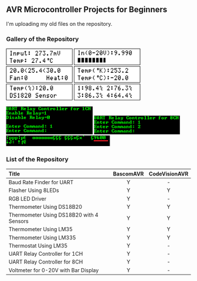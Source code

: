 ## AVR Microcontroller Projects for Beginners

I'm uploading my old files on the repository.

### Gallery of the Repository
![](Thermometer%20Using%20LM35/Simulate/Album.png)
![](Voltmeter%20for%200-20V%20with%20Bar%20Display/Simulate/Album.png)
![](Thermostat%20Using%20LM35/Simulate/Album.png)
![](Thermometer%20Using%20LM335/Simulate/Album.png)
![](Thermometer%20Using%20DS18B20/Simulate/Album.png)
![](Thermometer%20Using%20DS18B20%20with%204%20Sensors/Simulate/Album.png)

![](UART%20Relay%20Controller%20for%201CH/Simulate/Album.png)
![](UART%20Relay%20Controller%20for%208CH/Simulate/Album.png)
![](Baud%20Rate%20Finder%20for%20UART/Simulate/Album.png)

### List of the Repository

|Title                                    |BascomAVR  |CodeVisionAVR  |
|:----------------------------------------|:---------:|:-------------:|
|Baud Rate Finder for UART                | Y         | -             |
|Flasher Using 8LEDs                      | Y         | Y             |
|RGB LED Driver                           | Y         | -             |
|Thermometer Using DS18B20                | Y         | Y             |
|Thermometer Using DS18B20 with 4 Sensors | Y         | Y             |
|Thermometer Using LM35                   | Y         | Y             |
|Thermometer Using LM335                  | Y         | Y             |
|Thermostat Using LM35                    | Y         | -             |
|UART Relay Controller for 1CH            | Y         | -             |
|UART Relay Controller for 8CH            | Y         | -             |
|Voltmeter for 0-20V with Bar Display     | Y         | -             |
